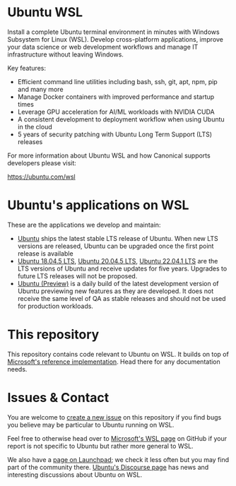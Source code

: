 # Ubuntu WSL

Install a complete Ubuntu terminal environment in minutes with Windows Subsystem for Linux (WSL). Develop cross-platform applications, improve your data science or web development workflows and manage IT infrastructure without leaving Windows.

Key features:
  - Efficient command line utilities including bash, ssh, git, apt, npm, pip and many more
  - Manage Docker containers with improved performance and startup times
  - Leverage GPU acceleration for AI/ML workloads with NVIDIA CUDA
  - A consistent development to deployment workflow when using Ubuntu in the cloud
  - 5 years of security patching with Ubuntu Long Term Support (LTS) releases

For more information about Ubuntu WSL and how Canonical supports developers please visit:

https://ubuntu.com/wsl

# Ubuntu's applications on WSL
These are the applications we develop and maintain:
- [Ubuntu](https://apps.microsoft.com/store/detail/ubuntu/9PDXGNCFSCZV) ships the latest stable LTS release of Ubuntu. When new LTS versions are released, Ubuntu can be upgraded once the first point release is available
- [Ubuntu 18.04.5 LTS](https://apps.microsoft.com/store/detail/ubuntu-18045-lts/9PNKSF5ZN4SW), [Ubuntu 20.04.5 LTS](https://apps.microsoft.com/store/detail/ubuntu-20045-lts/9MTTCL66CPXJ), [Ubuntu 22.04.1 LTS](https://apps.microsoft.com/store/detail/ubuntu-22041-lts/9PN20MSR04DW) are the LTS versions of Ubuntu and receive updates for five years. Upgrades to future LTS releases will not be proposed.
- [Ubuntu (Preview)](https://apps.microsoft.com/store/detail/ubuntu-preview/9P7BDVKVNXZ6) is a daily build of the latest development version of Ubuntu previewing new features as they are developed. It does not receive the same level of QA as stable releases and should not be used for production workloads.

# This repository
This repository contains code relevant to Ubuntu on WSL. It builds on top of [Microsoft's reference implementation](https://github.com/microsoft/WSL-DistroLauncher). Head there for any documentation needs.

# Issues & Contact
You are welcome to [create a new issue](https://github.com/ubuntu/WSL/issues/new/choose) on this repository if you find bugs you believe may be particular to Ubuntu running on WSL.

Feel free to otherwise head over to [Microsoft's WSL page](https://github.com/microsoft/WSL/issues/) on GitHub if your report is not specific to Ubuntu but rather more general to WSL.

We also have a [page on Launchpad](https://launchpad.net/ubuntuwsl); we check it less often but you may find part of the community there. [Ubuntu's Discourse page](https://discourse.ubuntu.com/c/wsl2/27) has news and interesting discussions about Ubuntu on WSL.
